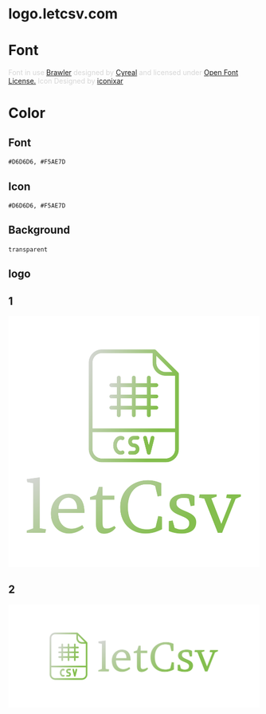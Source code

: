 # logo.letcsv.com

# Font

<div class="glitter-meta-authors" style="color: rgb(214, 214, 214);">
        Font in use <a target="_blank" href="https://fonts.google.com/specimen/Brawler">Brawler</a> designed by
        <a target="_blank" href="http://www.cyreal.org/">Cyreal</a>
        and licensed under
        <a target="_blank" href="http://scripts.sil.org/cms/scripts/page.php?site_id=nrsi&amp;id=OFL_web">Open Font License.</a>
          Icon Designed by
          <a target="_blank" href="https://thenounproject.com/iconixar">iconixar</a></div>

# Color

## Font

    #D6D6D6, #F5AE7D


## Icon

    #D6D6D6, #F5AE7D


## Background

    transparent


## logo


## 1
![1/default.png](1/default.png)

## 2
![2/cover.png](2/cover.png)
